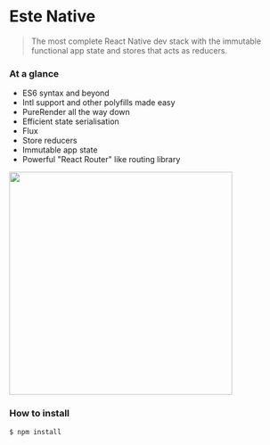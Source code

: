 # Este Native

> The most complete React Native dev stack with the immutable functional app state and stores that acts as reducers.

### At a glance

- ES6 syntax and beyond
- Intl support and other polyfills made easy
- PureRender all the way down
- Efficient state serialisation
- Flux
- Store reducers
- Immutable app state
- Powerful "React Router" like routing library

<img src="https://cloud.githubusercontent.com/assets/2464966/8488163/f5a99cc4-2110-11e5-8576-a779831c5beb.png" width="400" />

### How to install

```bash
$ npm install
```
